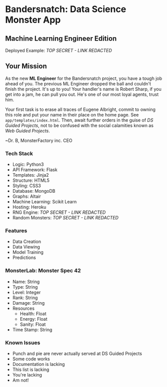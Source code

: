 # Bandersnatch: Data Science Monster App
## Machine Learning Engineer Edition

Deployed Example: _TOP SECRET - LINK REDACTED_


## Your Mission
As the new **ML Engineer** for the Bandersnatch project, you have a tough job
ahead of you. The previous ML Engineer dropped the ball and couldn't finish
the project. It's up to you! Your handler's name is Robert Sharp, if you get
into a jam, he can pull you out. He's one of our most loyal agents, trust him.

Your first task is to erase all traces of Eugene Albright, commit to owning
this role and put your name in their place on the home page. See
`app/templates/index.html`. Then, await further orders in the guise of 
_DS Guided Projects_, not to be confused with the social calamities known as 
_Web Guided Projects_.

~Dr. B, MonsterFactory inc. CEO


### Tech Stack
- Logic: Python3
- API Framework: Flask
- Templates: Jinja2
- Structure: HTML5
- Styling: CSS3
- Database: MongoDB
- Graphs: Altair
- Machine Learning: Scikit Learn
- Hosting: Heroku
- RNG Engine: _TOP SECRET - LINK REDACTED_
- Random Monsters: _TOP SECRET - LINK REDACTED_


### Features
- Data Creation
- Data Viewing
- Model Training
- Predictions


### MonsterLab: Monster Spec 42
- Name: String
- Type: String
- Level: Integer
- Rank: String
- Damage: String
- Resources
  - Health: Float
  - Energy: Float
  - Sanity: Float
- Time Stamp: String


### Known Issues
- Punch and pie are never actually served at DS Guided Projects
- Some code works
- Documentation is lacking
- This list is lacking
- You're lacking
- Am not!
